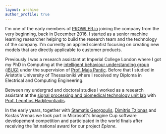 ```yaml
---
layout: archive
author_profile: true
---
```


I'm one of the early members of [PROWLER.io](www.prowler.io) joining the company from the very beginning, back in December 2016. I started as a senior machine learning researcher helping to build the research team and the technology of the company. I'm currently an applied scientist focusing on creating new models that are directly applicable to customer products.

Previously I was a research assistant at Imperial College London where I got my PhD in Computing at the [intelligent behaviour understanding group (iBUG)](https://ibug.doc.ic.ac.uk/) under the supervision of [Prof. Maja Pantic](https://ibug.doc.ic.ac.uk/maja/).
Before that I studied in Aristotle University of Thessaloniki where I received my Diploma in Electrical and Computing Engineering.

Between my undergrad and doctoral studies I worked as a research assistant at the [signal processing and biomedical technology unit lab](http://psyche.ee.auth.gr/) with [Prof. Leontios Hadjileontiadis](http://psyche.ee.auth.gr/index.php?option=com_content&view=article&id=18%3A2010-10-25-16-52-20&catid=4%3Aproffesors&Itemid=10&lang=en).

In the early years, together with [Stamatis Georgoulis](http://homes.esat.kuleuven.be/~sgeorgou/), [Dimitris Tzionas](https://www.dimtzionas.com/) and Kostas Vrenas we took part in Microsoft's Imagine Cup software developement competition and participated in the world finals after receiving the 1st national award for our project *Epione*.
